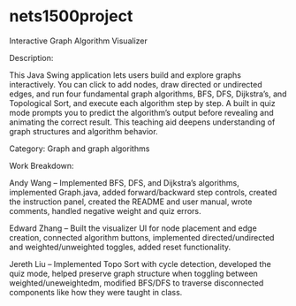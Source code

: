 # nets1500project

Interactive Graph Algorithm Visualizer

Description:

This Java Swing application lets users build and explore graphs interactively. You can click to add nodes, draw directed or undirected edges, and run four fundamental graph algorithms, BFS, DFS, Dijkstra’s, and Topological Sort, and execute each algorithm step by step. A built in quiz mode prompts you to predict the algorithm’s output before revealing and animating the correct result. This teaching aid deepens understanding of graph structures and algorithm behavior.

Category: Graph and graph algorithms

Work Breakdown:

Andy Wang – Implemented BFS, DFS, and Dijkstra’s algorithms, implemented Graph.java, added forward/backward step controls, created the instruction panel, created the README and user manual, wrote comments, handled negative weight and quiz errors.

Edward Zhang – Built the visualizer UI for node placement and edge creation, connected algorithm buttons, implemented directed/undirected and weighted/unweighted toggles, added reset functionality.

Jereth Liu – Implemented Topo Sort with cycle detection, developed the quiz mode, helped preserve graph structure when toggling between weighted/uneweightedm, modified BFS/DFS to traverse disconnected components like how they were taught in class.



